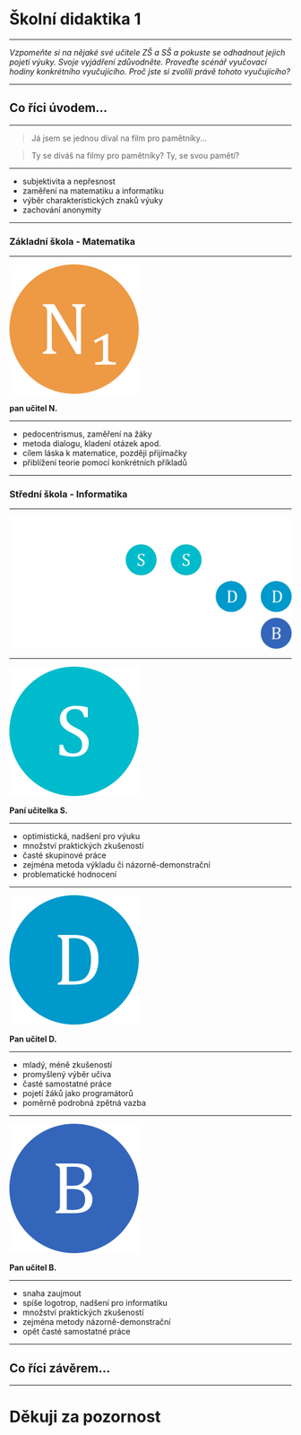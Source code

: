 # Školní didaktika 1

---

*Vzpomeňte si na nějaké své učitele ZŠ a SŠ a pokuste se odhadnout jejich pojetí výuky. Svoje vyjádření zdůvodněte. Proveďte scénář vyučovací hodiny konkrétního vyučujícího. Proč jste si zvolili právě tohoto vyučujícího?*

---

## Co říci úvodem...

---

> Já jsem se jednou díval na film pro pamětníky...

> Ty se díváš na filmy pro pamětníky? Ty, se svou pamětí?

---

- subjektivita a nepřesnost
- zaměření na matematiku a informatiku
- výběr charakteristických znaků výuky
- zachování anonymity

---

### Základní škola - Matematika

---

![N_1](slides-img/n1.png)

**pan učitel N.**

---

- pedocentrismus, zaměření na žáky
- metoda dialogu, kladení otázek apod.
- cílem láska k matematice, později přijímačky
- přiblížení teorie pomocí konkrétních příkladů

---

### Střední škola - Informatika

---

![tabulka učitelů informatiky SŠ](slides-img/table-inf.png)

---

![S](slides-img/s.png)

**Paní učitelka S.**

---

- optimistická, nadšení pro výuku
- množství praktických zkušeností
- časté skupinové práce
- zejména metoda výkladu či názorně-demonstrační
- problematické hodnocení

---

![D](slides-img/d.png)

**Pan učitel D.**

---

- mladý, méně zkušeností
- promyšlený výběr učiva
- časté samostatné práce
- pojetí žáků jako programátorů
- poměrně podrobná zpětná vazba

---

![B](slides-img/b.png)

**Pan učitel B.**

---

- snaha zaujmout
- spíše logotrop, nadšení pro informatiku
- množství praktických zkušeností
- zejména metody názorně-demonstrační
- opět časté samostatné práce

---

## Co říci závěrem...

---

# Děkuji za pozornost
